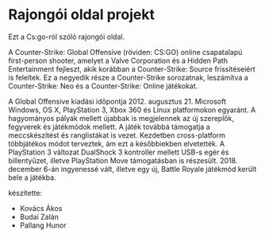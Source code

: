 # Rajongói oldal projekt

Ezt a Cs:go-ról szóló rajongói oldal.

A Counter-Strike: Global Offensive (röviden: CS:GO) online csapatalapú first-person shooter, amelyet a Valve Corporation és a Hidden Path Entertainment fejleszt, akik korábban a Counter-Strike: Source frissítéseiért is feleltek. Ez a negyedik része a Counter-Strike sorozatnak, leszámítva a Counter-Strike: Neo és a Counter-Strike: Online játékokat.

A Global Offensive kiadási időpontja 2012. augusztus 21. Microsoft Windows, OS X, PlayStation 3, Xbox 360 és Linux platformokon egyaránt. A hagyományos pályák mellett újabbak is megjelennek az új szereplők, fegyverek és játékmódok mellett. A játék továbbá támogatja a meccskészítést és ranglistákat is vezet. Kezdetben cross-platform többjátékos módot terveztek, ám ezt a későbbiekben elvetették. A PlayStation 3 változat DualShock 3 kontroller mellett USB-s egér és billentyűzet, illetve PlayStation Move támogatásban is részesült. 2018. december 6-án ingyenessé vált, illetve egy új, Battle Royale játékmód került bele a játékba.

 készítette: 
 - Kovács Ákos
 - Budai Zalán
 - Pallang Hunor